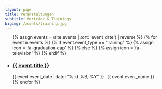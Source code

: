```yaml
---
layout: page
title: Veranstaltungen
subtitle: Vorträge & Trainings
bigimg: /assets/training.jpg
---
```




<ul class="fa-ul">
{% assign events = (site.events | sort: 'event_date') | reverse %}
{% for event in events %}
  {% if event.event_type == "training" %}
    {% assign icon = 'fa-graduation-cap' %}
  {% else %}
    {% assign icon = 'fa-television' %}
  {% endif %}

  <li>
    <h3><i class="fa-li fa {{ icon }}"></i><a href="{{ event.url }}">{{ event.title }}</a></h3>
          <i class="fa fa-calendar"></i> {{ event.event_date | date: "%-d. %B, %Y" }}
          &nbsp;
          <i class="fa fa-map-marker"></i> {{ event.event_name }}
  </li>
{% endfor %}
</ul>
